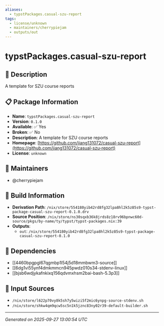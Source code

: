 ```yaml
---
aliases:
  - typstPackages.casual-szu-report
tags:
  - license/unknown
  - maintainers/cherrypiejam
  - outputs/out
---
```


# typstPackages.casual-szu-report

## 📝 Description

A template for SZU course reports

## 📋 Package Information

- **Name**: `typstPackages.casual-szu-report`
- **Version**: `0.1.0`
- **Available**: ✅ Yes
- **Broken**: ✅ No
- **Description**: A template for SZU course reports
- **Homepage**: [https://github.com/jiang131072/casual-szu-report](https://github.com/jiang131072/casual-szu-report)
- **License**: `unknown`
## 👥 Maintainers

- @cherrypiejam


## 🔧 Build Information

- **Derivation Path**: `/nix/store/554180yib42rd8fg32lpa8hl2k5z85s9-typst-package-casual-szu-report-0.1.0.drv`
- **Source Position**: `/nix/store/ns30sqxb36k8jrds8z18rv96bpnwc60d-source/pkgs/by-name/ty/typst/typst-packages.nix:39`
- **Outputs**:
  - `out`:  `/nix/store/554180yib42rd8fg32lpa8hl2k5z85s9-typst-package-casual-szu-report-0.1.0`

## 🔗 Dependencies

- [[4460bpgpgl67qgmbp1l54j5d18mmbwm3-source]]
- [[6dg1vi55ynf4dmkmmcn945pwdz010s34-stdenv-linux]]
- [[bjsb6wdjykafnkixq156qdvmxhsm2bai-bash-5.3p3]]

## 📁 Input Sources

- `/nix/store/l622p70vy8k5sh7y5wizi5f2mic6ynpg-source-stdenv.sh`
- `/nix/store/shkw4qm9qcw5sc5n1k5jznc83ny02r39-default-builder.sh`

---
*Generated on 2025-09-27 13:00:54 UTC*
